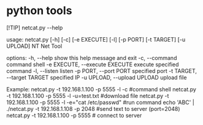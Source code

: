 # python tools

[!TIP] netcat.py --help

usage: netcat.py [-h] [-c] [-e EXECUTE] [-l] [-p PORT] [-t TARGET] [-u UPLOAD]
NT Net Tool

options:
  -h, --help            show this help message and exit
  -c, --command         command shell
  -e EXECUTE, --execute EXECUTE
                        execute specified command
  -l, --listen          listen
  -p PORT, --port PORT  specified port
  -t TARGET, --target TARGET
                        specified IP
  -u UPLOAD, --upload UPLOAD
                        upload file

Example:
        netcat.py -t 192.168.1.100 -p 5555 -l -c          #command shell
        netcat.py -t 192.168.1.100 -p 5555 -l -u=test.txt #download file
        netcat.py -t 192.168.1.100 -p 5555 -l -e="cat /etc/passwd" #run command
        echo 'ABC' | ./netcat.py -t 192.168.1.108 -p 2048 #send text to server (port=2048)
        netcat.py -t 192.168.1.100 -p 5555 # connect to server

